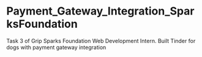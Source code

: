 # Payment_Gateway_Integration_SparksFoundation
Task 3 of Grip Sparks Foundation Web Development Intern. Built Tinder for dogs with payment gateway integration
